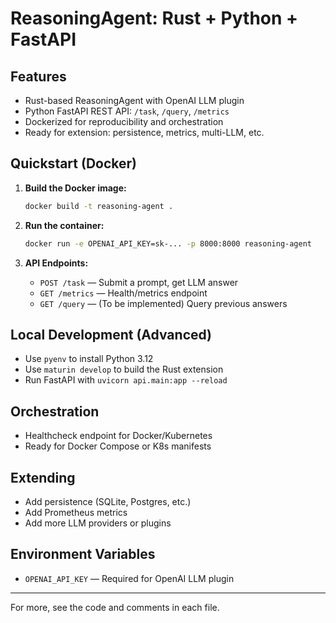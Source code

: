 # ReasoningAgent: Rust + Python + FastAPI

## Features
- Rust-based ReasoningAgent with OpenAI LLM plugin
- Python FastAPI REST API: `/task`, `/query`, `/metrics`
- Dockerized for reproducibility and orchestration
- Ready for extension: persistence, metrics, multi-LLM, etc.

## Quickstart (Docker)

1. **Build the Docker image:**
   ```sh
   docker build -t reasoning-agent .
   ```

2. **Run the container:**
   ```sh
   docker run -e OPENAI_API_KEY=sk-... -p 8000:8000 reasoning-agent
   ```

3. **API Endpoints:**
   - `POST /task` — Submit a prompt, get LLM answer
   - `GET /metrics` — Health/metrics endpoint
   - `GET /query` — (To be implemented) Query previous answers

## Local Development (Advanced)
- Use `pyenv` to install Python 3.12
- Use `maturin develop` to build the Rust extension
- Run FastAPI with `uvicorn api.main:app --reload`

## Orchestration
- Healthcheck endpoint for Docker/Kubernetes
- Ready for Docker Compose or K8s manifests

## Extending
- Add persistence (SQLite, Postgres, etc.)
- Add Prometheus metrics
- Add more LLM providers or plugins

## Environment Variables
- `OPENAI_API_KEY` — Required for OpenAI LLM plugin

---

For more, see the code and comments in each file.